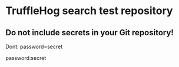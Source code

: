 # TruffleHog search test repository
## Do not include secrets in your Git repository!
Dont: password=secret

password:secret

